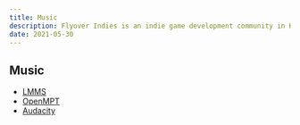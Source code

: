 ```yaml
---
title: Music
description: Flyover Indies is an indie game development community in Kansas City in Midwest region. Join us for events and to connect with game developers in the area.
date: 2021-05-30
---
```


## Music

- [LMMS](https://lmms.io/)
- [OpenMPT](https://openmpt.org/)
- [Audacity](https://www.audacityteam.org/)
